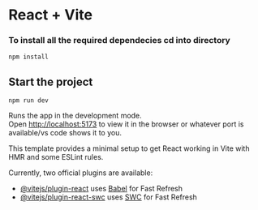 # React + Vite
### To install all the required dependecies cd into directory

```
npm install
```

## Start the project

```
npm run dev
```

Runs the app in the development mode.<br>
Open [http://localhost:5173](http://localhost:5173) to view it in the browser or whatever port is available/vs code shows it to you.


This template provides a minimal setup to get React working in Vite with HMR and some ESLint rules.

Currently, two official plugins are available:

- [@vitejs/plugin-react](https://github.com/vitejs/vite-plugin-react/blob/main/packages/plugin-react/README.md) uses [Babel](https://babeljs.io/) for Fast Refresh
- [@vitejs/plugin-react-swc](https://github.com/vitejs/vite-plugin-react-swc) uses [SWC](https://swc.rs/) for Fast Refresh
